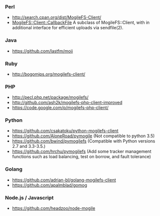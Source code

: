 ### Perl ###
  * http://search.cpan.org/dist/MogileFS-Client/
  * [MogileFS::Client::CallbackFile](http://search.cpan.org/dist/MogileFS-Client-Async/lib/MogileFS/Client/CallbackFile.pm) A subclass of MogileFS::Client, with in additional interface for efficient uploads via sendfile(2).

### Java ###
  * https://github.com/lastfm/moji

### Ruby ###
  * http://bogomips.org/mogilefs-client/
  
### PHP ###
  * http://pecl.php.net/package/mogilefs/
  * http://github.com/ash2k/mogilefs-php-client-improved
  * https://code.google.com/p/mogilefs-php-client/
  
### Python ###
  * https://github.com/csakatoku/python-mogilefs-client
  * https://github.com/AloneRoad/pymogile (Not compatible to python 3.5)
  * https://github.com/bwind/pymogilefs (Compatible with Python versions 2.7 and 3.3-3.5.)
  * https://github.com/hrchu/pymogilefs (Add some tracker management functions such as load balancing, test on borrow, and fault tolerance)

### Golang ###
  * https://github.com/adrian-bl/golang-mogilefs-client
  * https://github.com/apalmblad/gomog

### Node.js / Javascript ###
  * https://github.com/headzoo/node-mogile
